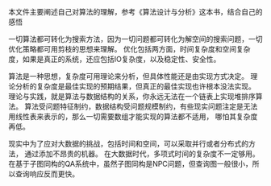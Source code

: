 本文件主要阐述自己对算法的理解，参考《算法设计与分析》这本书，结合自己的感悟

一切算法都可转化为搜索方法，因为一切问题都可转化为解空间的搜索问题，一切优化策略都可用剪枝的思想来理解。
优化包括两方面，时间复杂度和空间复杂度，如果是真正的系统，还应包括IO复杂度，以及稳定性、安全性。

算法是一种思想，复杂度可用理论来分析，但具体性能还是由实现方式决定。
理论分析的复杂度是最佳实现的预期结果，但真正的最佳实现也许根本没法实现。
理论与实践，就是算法与数据结构的关系，你永远无法在一个链表上实现堆排序算法。
算法受问题特征制约，数据结构受问题规模制约，有些现实问题注定是无法用线性表来表示的，那么一切需要数组才能实现的算法都不适用，
哪怕其复杂度再低。

现实中为了应对大数据的挑战，包括时间和空间，可以采取并行或者分布式的方法，
通过添加不昂贵的机器。
在大数据时代，多项式时间的复杂度不一定够用。
在基于子图同构的QA系统中，虽然子图同构是NPC问题，但查询图一般很小，所以查询响应反而更快。

